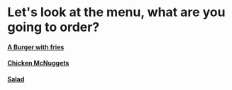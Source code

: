 # Let's look at the menu, what are you going to order?

#### [A Burger with fries](burger-w-fries.md)
#### [Chicken McNuggets](chicken-mcnuggets.md)
#### [Salad](salad.md)